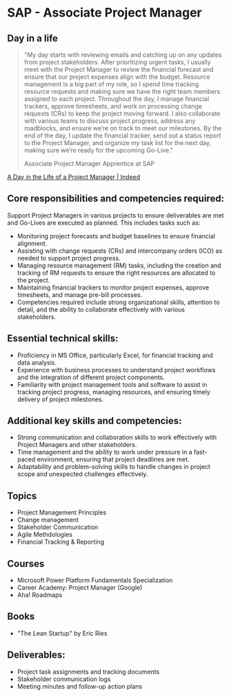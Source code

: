 # SAP - Associate Project Manager

## Day in a life

> "My day starts with reviewing emails and catching up on any updates from project stakeholders. After prioritizing urgent tasks, I usually meet with the Project Manager to review the financial forecast and ensure that our project expenses align with the budget. Resource management is a big part of my role, so I spend time tracking resource requests and making sure we have the right team members assigned to each project. Throughout the day, I manage financial trackers, approve timesheets, and work on processing change requests (CRs) to keep the project moving forward. I also collaborate with various teams to discuss project progress, address any roadblocks, and ensure we’re on track to meet our milestones. By the end of the day, I update the financial tracker, send out a status report to the Project Manager, and organize my task list for the next day, making sure we’re ready for the upcoming Go-Live."
>
> Associate Project Manager Apprentice at SAP

[A Day in the Life of a Project Manager | Indeed](https://www.youtube.com/watch?v=AzQ3Xso7sLA)

## Core responsibilities and competencies required:

Support Project Managers in various projects to ensure deliverables are met and Go-Lives are executed as planned. This includes tasks such as:

- Monitoring project forecasts and budget baselines to ensure financial alignment.
- Assisting with change requests (CRs) and intercompany orders (ICO) as needed to support project progress.
- Managing resource management (RM) tasks, including the creation and tracking of RM requests to ensure the right resources are allocated to the project.
- Maintaining financial trackers to monitor project expenses, approve timesheets, and manage pre-bill processes.
- Competencies required include strong organizational skills, attention to detail, and the ability to collaborate effectively with various stakeholders.

## Essential technical skills:

- Proficiency in MS Office, particularly Excel, for financial tracking and data analysis.
- Experience with business processes to understand project workflows and the integration of different project components.
- Familiarity with project management tools and software to assist in tracking project progress, managing resources, and ensuring timely delivery of project milestones.

## Additional key skills and competencies:

- Strong communication and collaboration skills to work effectively with Project Managers and other stakeholders.
- Time management and the ability to work under pressure in a fast-paced environment, ensuring that project deadlines are met.
- Adaptability and problem-solving skills to handle changes in project scope and unexpected challenges effectively.

## Topics

- Project Management Principles
- Change management
- Stakeholder Communication
- Agile Methdologies
- Financial Tracking & Reporting

## Courses

- Microsoft Power Platform Fundamentals Specialization
- Career Academy: Project Manager (Google)
- Aha! Roadmaps

## Books

- "The Lean Startup" by Eric Ries

## Deliverables:

- Project task assignments and tracking documents
- Stakeholder communication logs
- Meeting minutes and follow-up action plans
